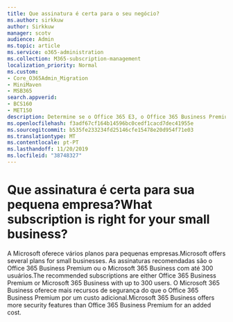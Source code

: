 ```yaml
---
title: Que assinatura é certa para o seu negócio?
ms.author: sirkkuw
author: Sirkkuw
manager: scotv
audience: Admin
ms.topic: article
ms.service: o365-administration
ms.collection: M365-subscription-management
localization_priority: Normal
ms.custom:
- Core_O365Admin_Migration
- MiniMaven
- MSB365
search.appverid:
- BCS160
- MET150
description: Determine se o Office 365 E3, o Office 365 Business Premium ou o Microsoft 365 Business são adequados para o seu negócio.
ms.openlocfilehash: f3adf67cf164b14596bc0cedf1cacd7dec41955e
ms.sourcegitcommit: b535fe233234fd25146cfe15478e20d954f71e03
ms.translationtype: MT
ms.contentlocale: pt-PT
ms.lasthandoff: 11/20/2019
ms.locfileid: "38748327"
---
```

# <a name="what-subscription-is-right-for-your-small-business"></a><span data-ttu-id="f9416-103">Que assinatura é certa para sua pequena empresa?</span><span class="sxs-lookup"><span data-stu-id="f9416-103">What subscription is right for your small business?</span></span>

<span data-ttu-id="f9416-104">A Microsoft oferece vários planos para pequenas empresas.</span><span class="sxs-lookup"><span data-stu-id="f9416-104">Microsoft offers several plans for small businesses.</span></span> <span data-ttu-id="f9416-105">As assinaturas recomendadas são o Office 365 Business Premium ou o Microsoft 365 Business com até 300 usuários.</span><span class="sxs-lookup"><span data-stu-id="f9416-105">The recommended subscriptions are either Office 365 Business Premium or Microsoft 365 Business with up to 300 users.</span></span> <span data-ttu-id="f9416-106">O Microsoft 365 Business oferece mais recursos de segurança do que o Office 365 Business Premium por um custo adicional.</span><span class="sxs-lookup"><span data-stu-id="f9416-106">Microsoft 365 Business offers more security features than Office 365 Business Premium for an added cost.</span></span>
